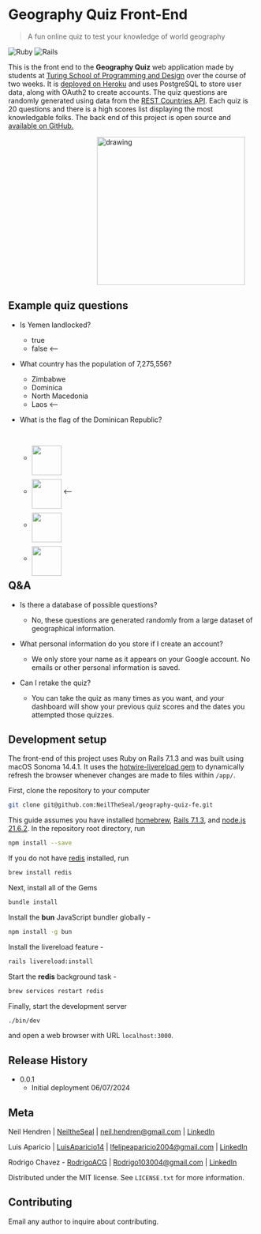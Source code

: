 # Geography Quiz Front-End
> A fun online quiz to test your knowledge of world geography

![Ruby][ruby-image]
![Rails][rails-image]

This is the front end to the **Geography Quiz** web application made by students at [Turing School of Programming and Design](https://turing.edu) over the course of two weeks. It is [deployed on Heroku](https://secret-citadel-94988-86e2ffef1cda.herokuapp.com) and uses PostgreSQL to store user data, along with OAuth2 to create accounts. The quiz questions are randomly generated using data from the [REST Countries API](https://restcountries.com). Each quiz is 20 questions and there is a high scores list displaying the most knowledgable folks. The back end of this project is open source and [available on GitHub.](https://github.com/NeilTheSeal/geography-quiz-be)

<img src="https://www.firstbenefits.org/wp-content/uploads/2017/10/placeholder.png" alt="drawing" width="300" style="transform:translateX(calc(50vw - 100%));"/>

## Example quiz questions

- Is Yemen landlocked?
  - true
  - false <--

- What country has the population of 7,275,556?
  - Zimbabwe
  - Dominica
  - North Macedonia
  - Laos <--

- What is the flag of the Dominican Republic?
  - <img src="https://flagcdn.com/pt.svg" style="width: 60px; margin-bottom: 8px; transform:translateY(50%);">
  - <img src="https://flagcdn.com/do.svg" style="width: 60px; margin-bottom: 8px; transform:translateY(50%);"> <--
  - <img src="https://flagcdn.com/cu.svg" style="width: 60px; margin-bottom: 8px; transform:translateY(50%);">
  - <img src="https://flagcdn.com/ht.svg" style="width: 60px; margin-bottom: 8px; transform:translateY(50%);">

## Q&A

- Is there a database of possible questions?
  - No, these questions are generated randomly from a large dataset of geographical information.

- What personal information do you store if I create an account?
  - We only store your name as it appears on your Google account. No emails or other personal information is saved.

- Can I retake the quiz?
  - You can take the quiz as many times as you want, and your dashboard will show your previous quiz scores and the dates you attempted those quizzes.

## Development setup

The front-end of this project uses Ruby on Rails 7.1.3 and was built using macOS Sonoma 14.4.1. It uses the [hotwire-livereload gem](https://github.com/kirillplatonov/hotwire-livereload) to dynamically refresh the browser whenever changes are made to files within `/app/`.

First, clone the repository to your computer

```sh
git clone git@github.com:NeilTheSeal/geography-quiz-fe.git
```

This guide assumes you have installed [homebrew](https://brew.sh), [Rails 7.1.3](https://guides.rubyonrails.org/v7.1/getting_started.html), and [node.js 21.6.2](https://github.com/nvm-sh/nvm). In the repository root directory, run

```sh
npm install --save
```
If you do not have [redis](https://github.com/redis/redis) installed, run

```sh
brew install redis
```

Next, install all of the Gems

```sh
bundle install
```

Install the **bun** JavaScript bundler globally -

```sh
npm install -g bun
```

Install the livereload feature -

```sh
rails livereload:install
```

Start the **redis** background task -

```sh
brew services restart redis
```

Finally, start the development server

```sh
./bin/dev
```

and open a web browser with URL `localhost:3000`.

## Release History

* 0.0.1
    * Initial deployment 06/07/2024

## Meta

Neil Hendren | [NeiltheSeal](https://github.com/NeiltheSeal) | neil.hendren@gmail.com | [LinkedIn](https://www.linkedin.com/in/neilhendren/)

Luis Aparicio | [LuisAparicio14](https://github.com/luisaparicio14) | lfelipeaparicio2004@gmail.com | [LinkedIn](https://www.linkedin.com/in/luis-aparicio14/)

Rodrigo Chavez - [RodrigoACG](https://github.com/RodrigoACG) | Rodrigo103004@gmail.com | [LinkedIn](http://www.linkedin.com/in/rodrigo-chavez1)

Distributed under the MIT license. See ``LICENSE.txt`` for more information.

## Contributing

Email any author to inquire about contributing.

<!-- Markdown link & img dfn's -->
[ruby-image]: https://img.shields.io/badge/Ruby-CC342D?style=for-the-badge&logo=ruby&logoColor=white
[rails-image]: https://img.shields.io/badge/Ruby_on_Rails-CC0000?style=for-the-badge&logo=ruby-on-rails&logoColor=white

